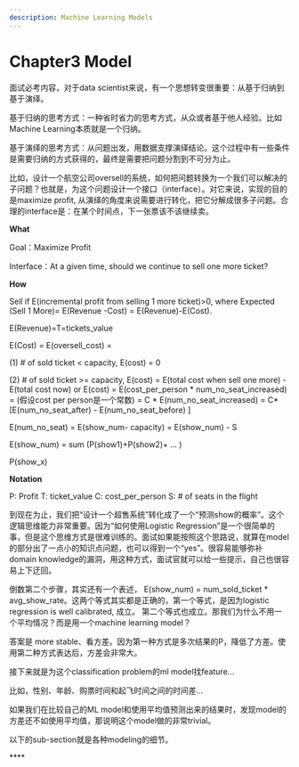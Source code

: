 ```yaml
---
description: Machine Learning Models
---
```


# Chapter3 Model

面试必考内容，对于data scientist来说，有一个思想转变很重要：从基于归纳到基于演绎。

基于归纳的思考方式：一种省时省力的思考方式，从众或者基于他人经验。比如Machine Learning本质就是一个归纳。

基于演绎的思考方式：从问题出发，用数据支撑演绎结论。这个过程中有一些条件是需要归纳的方式获得的，最终是需要把问题分割到不可分为止。

比如，设计一个航空公司oversell的系统，如何把问题转换为一个我们可以解决的子问题？也就是，为这个问题设计一个接口（interface）。对它来说，实现的目的是maximize profit, 从演绎的角度来说需要进行转化，把它分解成很多子问题。合理的interface是：在某个时间点，下一张票该不该继续卖。

**What**

Goal：Maximize Profit

Interface：At a given time, should we continue to sell one more ticket? 

**How**

Sell if E\(incremental profit from selling 1 more ticket\)&gt;0, where Expected \(Sell 1 More\)= E\(Revenue -Cost\) = E\(Revenue\)-E\(Cost\). 

E\(Revenue\)=T=tickets\_value

E\(Cost\) = E\(oversell\_cost\) = 

\(1\) \# of sold ticket &lt; capacity, E\(cost\) = 0

\(2\) \# of sold ticket &gt;= capacity, E\(cost\) = E\(total cost when sell one more\) - E\(total cost now\)  or E\(cost\) = E\(cost\_per\_person \* num\_no\_seat\_increased\) = \(假设cost per person是一个常数\) = C \* E\(num\_no\_seat\_increased\) = C\*\[E\(num\_no\_seat\_after\) - E\(num\_no\_seat\_before\) \]

E\(num\_no\_seat\) = E\(show\_num- capacity\) = E\(show\_num\) - S

E\(show\_num\) = sum \(P\(show1\)+P\(show2\)+ ... \)

P\(show\_x\) 

**Notation**

P: Profit       T: ticket\_value    C: cost\_per\_person   S: \# of seats in the flight 

到现在为止，我们把“设计一个超售系统”转化成了一个“预测show的概率”。这个逻辑思维能力非常重要。因为“如何使用Logistic Regression”是一个很简单的事，但是这个思维方式是很难训练的。面试如果能按照这个思路说，就算在model的部分出了一点小的知识点问题，也可以得到一个“yes”。很容易能够弥补domain knowledge的漏洞，用这种方式，面试官就可以给一些提示，自己也很容易上下迂回。

倒数第二个步骤，其实还有一个表述， E\(show\_num\) = num\_sold\_ticket \* avg\_show\_rate。这两个等式其实都是正确的，第一个等式，是因为logistic regression is well calibrated, 成立。 第二个等式也成立。那我们为什么不用一个平均情况？而是用一个machine learning model？

答案是 more stable、看方差。因为第一种方式是多次结果的P，降低了方差。使用第二种方式表达后，方差会非常大。

接下来就是为这个classification problem的ml model找feature... 

比如，性别、年龄、购票时间和起飞时间之间的时间差... 

如果我们在比较自己的ML model和使用平均值预测出来的结果时，发现model的方差还不如使用平均值，那说明这个model做的非常trivial。

以下的sub-section就是各种modeling的细节。

\*\*\*\*

 






